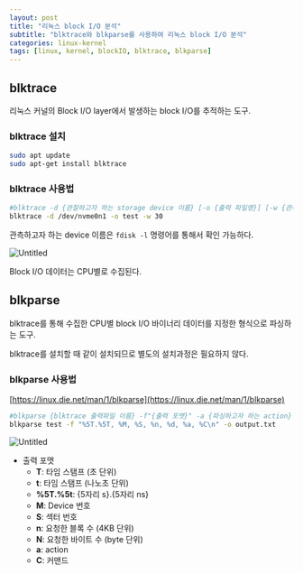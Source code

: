 ```yaml
---
layout: post
title: "리눅스 block I/O 분석"
subtitle: "blktrace와 blkparse를 사용하여 리눅스 block I/O 분석"
categories: linux-kernel
tags: [linux, kernel, blockIO, blktrace, blkparse]
---
```



## blktrace

리눅스 커널의 Block I/O layer에서 발생하는 block I/O를 추적하는 도구.

### blktrace 설치

```bash
sudo apt update
sudo apt-get install blktrace
```

### blktrace 사용법

```bash
#blktrace -d {관찰하고자 하는 storage device 이름} [-o {출력 파일명}] [-w {관측 시간(초)}] [-a {관측하고자 하는 action}]
blktrace -d /dev/nvme0n1 -o test -w 30 
```

관측하고자 하는 device 이름은 `fdisk -l` 명령어를 통해서 확인 가능하다.

![Untitled](https://user-images.githubusercontent.com/57282971/183029717-31b8bce3-96b3-4309-a01b-40b6c463b835.png)

Block I/O 데이터는 CPU별로 수집된다.

## blkparse

blktrace를 통해 수집한 CPU별 block I/O 바이너리 데이터를 지정한 형식으로 파싱하는 도구.

blktrace를 설치할 때 같이 설치되므로 별도의 설치과정은 필요하지 않다.

### blkparse 사용법

[https://linux.die.net/man/1/blkparse](https://linux.die.net/man/1/blkparse)

```bash
#blkparse {blktrace 출력파일 이름} -f"{출력 포맷}" -a {파싱하고자 하는 action} -o {출력 파일명}
blkparse test -f "%5T.%5T, %M, %S, %n, %d, %a, %C\n" -o output.txt
```

![Untitled](https://user-images.githubusercontent.com/57282971/183029725-6a6df284-dbfa-410f-bd92-97941da1ad91.png)

- 출력 포맷
    - **T**: 타임 스탬프 (초 단위)
    - **t**: 타임 스탬프 (나노초 단위)
    - **%5T.%5t**: {5자리 s}.{5자리 ns}
    - **M**: Device 번호
    - **S**: 섹터 번호
    - **n**: 요청한 블록 수 (4KB 단위)
    - **N**: 요청한 바이트 수 (byte 단위)
    - **a**: action
    - **C**: 커맨드
